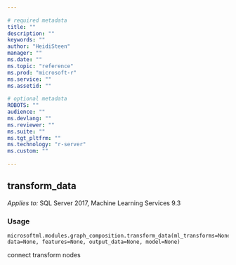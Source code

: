 ```yaml
--- 
 
# required metadata 
title: "" 
description: "" 
keywords: "" 
author: "HeidiSteen" 
manager: "" 
ms.date: "" 
ms.topic: "reference" 
ms.prod: "microsoft-r" 
ms.service: "" 
ms.assetid: "" 
 
# optional metadata 
ROBOTS: "" 
audience: "" 
ms.devlang: "" 
ms.reviewer: "" 
ms.suite: "" 
ms.tgt_pltfrm: "" 
ms.technology: "r-server" 
ms.custom: "" 
 
---
```


## transform_data


*Applies to:* SQL Server 2017, Machine Learning Services 9.3


### Usage



```
microsoftml.modules.graph_composition.transform_data(ml_transforms=None, data=None, features=None, output_data=None, model=None)
```



connect transform nodes
